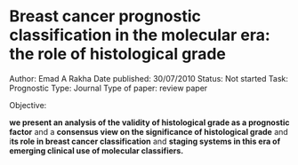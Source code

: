 # Breast cancer prognostic classification in the molecular era: the role of histological grade

Author: Emad A Rakha
Date published: 30/07/2010
Status: Not started
Task: Prognostic
Type: Journal
Type of paper: review paper

Objective:

**we present an analysis of the validity of histological grade as a prognostic factor** and a **consensus view on the significance of histological grade** and i**ts role in breast cancer classification** and **staging systems in this era of emerging clinical use of molecular classifiers.**